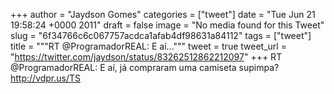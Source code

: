 
+++
author = "Jaydson Gomes"
categories = ["tweet"]
date = "Tue Jun 21 19:58:24 +0000 2011"
draft = false
image = "No media found for this Tweet"
slug = "6f34766c6c067757acdca1afab4df98631a84112"
tags = ["tweet"]
title = """RT @ProgramadorREAL: E aí..."""
tweet = true
tweet_url = "https://twitter.com/jaydson/status/83262512862212097"
+++
RT @ProgramadorREAL: E aí, já compraram uma camiseta supimpa? http://vdpr.us/TS
